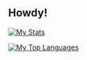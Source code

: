 ## Howdy!
[![My Stats](https://github-readme-stats.vercel.app/api/?username=daltonsw&theme=catppuccin_mocha&include_all_commits=true&hide_rank=true&border_radius=7&show_icons=true&card_width=310)](https://github.com/daltonsw)

[![My Top Languages](https://github-readme-stats.vercel.app/api/top-langs/?username=daltonsw&theme=catppuccin_mocha&border_radius=7&card_width=310)](https://github.com/daltonsw)

<!--
**DaltonSW/DaltonSW** is a ✨ _special_ ✨ repository because its `README.md` (this file) appears on your GitHub profile.

Here are some ideas to get you started:

- 🔭 I’m currently working on ...
- 🌱 I’m currently learning ...
- 👯 I’m looking to collaborate on ...
- 🤔 I’m looking for help with ...
- 💬 Ask me about ...
- 📫 How to reach me: ...
- 😄 Pronouns: ...
- ⚡ Fun fact: ...
-->
